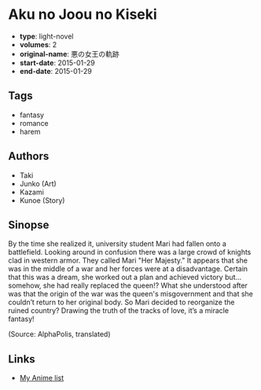 # Aku no Joou no Kiseki

-   **type**: light-novel
-   **volumes**: 2
-   **original-name**: 悪の女王の軌跡
-   **start-date**: 2015-01-29
-   **end-date**: 2015-01-29

## Tags

-   fantasy
-   romance
-   harem

## Authors

-   Taki
-   Junko (Art)
-   Kazami
-   Kunoe (Story)

## Sinopse

By the time she realized it, university student Mari had fallen onto a battlefield. Looking around in confusion there was a large crowd of knights clad in western armor. They called Mari "Her Majesty." It appears that she was in the middle of a war and her forces were at a disadvantage. Certain that this was a dream, she worked out a plan and achieved victory but... somehow, she had really replaced the queen!? What she understood after was that the origin of the war was the queen's misgovernment and that she couldn’t return to her original body. So Mari decided to reorganize the ruined country? Drawing the truth of the tracks of love, it’s a miracle fantasy!

(Source: AlphaPolis, translated)

## Links

-   [My Anime list](https://myanimelist.net/manga/101527/Aku_no_Joou_no_Kiseki)
